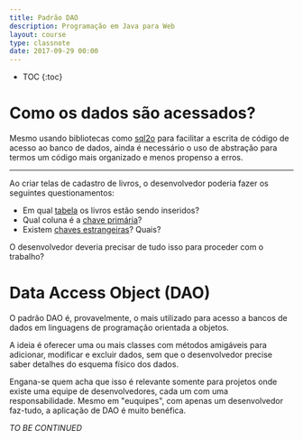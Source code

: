 ```yaml
---
title: Padrão DAO
description: Programação em Java para Web
layout: course
type: classnote
date: 2017-09-29 00:00
---
```


* TOC
{:toc}

# Como os dados são acessados?

Mesmo usando bibliotecas como [sql2o](13.html) para facilitar a escrita de código de acesso ao banco de dados, ainda é
necessário o uso de abstração para termos um código mais organizado e menos propenso a erros.

---

Ao criar telas de cadastro de livros, o desenvolvedor poderia fazer os seguintes questionamentos:

- Em qual <u>tabela</u> os livros estão sendo inseridos?
- Qual coluna é a <u>chave primária</u>?
- Existem <u>chaves estrangeiras</u>? Quais?

O desenvolvedor deveria precisar de tudo isso para proceder com o trabalho?

# Data Access Object (DAO)

O padrão DAO é, provavelmente, o mais utilizado para acesso a bancos de dados em linguagens de programação orientada a
objetos.

A ideia é oferecer uma ou mais classes com métodos amigáveis para adicionar, modificar e excluir dados, sem que o
desenvolvedor precise saber detalhes do esquema físico dos dados.

Engana-se quem acha que isso é relevante somente para projetos onde existe uma equipe de desenvolvedores, cada um com
uma responsabilidade. Mesmo em "euquipes", com apenas um desenvolvedor faz-tudo, a aplicação de DAO é muito benéfica.

_TO BE CONTINUED_
